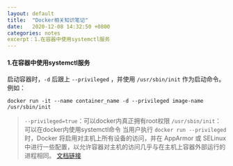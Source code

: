 ```yaml
---
layout: default
title:  "Docker相关知识笔记"
date:   2020-12-08 14:32:50 +0800
categories: notes
excerpt：1.在容器中使用systemctl服务
---
```

#### 1.在容器中使用systemctl服务
启动容器时，`-d` 后跟上 `--privileged` ，并使用 `/usr/sbin/init` 作为启动命令。
例如：
```shell
docker run -it --name container_name -d --privileged image-name /usr/sbin/init
```
>`--privileged=true`：可以docker内真正拥有root权限
>`/usr/sbin/init`：可以在docker内使用systemctl命令
>当用户执行 `docker run --privileged` 时，Docker 将启用对主机上所有设备的访问，并在 AppArmor 或 SELinux 中进行一些配置，以允许容器对主机的访问几乎与在主机上容器外部运行的进程相同。
>[文档链接](https://docs.docker.com/engine/reference/run/)